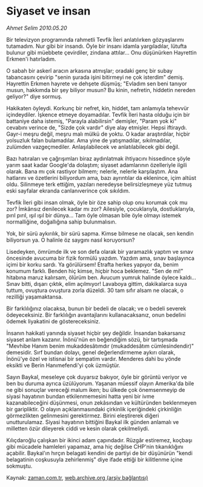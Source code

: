 # Siyaset ve insan

*Ahmet Selim 2010.05.20*

<td class="columnist-detail">
<p>Bir televizyon programında rahmetli Tevfik İleri anlatılırken gözyaşlarımı tutamadım. Nur gibi bir insandı. Öyle bir insanı idamla yargıladılar, lütufta bulunur gibi müebbete çevirdiler, zindana attılar... Onu düşünürken Hayrettin Erkmen'i hatırladım.</p>
<p>
<div id="haberMetinDiv">
<p>O sabah bir askerî aracın arkasına atmışlar; oradaki genç bir subay tabancasını çevirip "senin şurada işini bitirmeyi ne çok isterdim" demiş. Hayrettin Erkmen hayrete ve dehşete düşmüş; "Evladım sen beni tanıyor musun, hakkımda bir şey biliyor musun? Bu kinin, nefretin, hiddetin nereden geliyor?" diye sormuş.
<p>Hakikaten öyleydi. Korkunç bir nefret, kin, hiddet, tam anlamıyla tehevvür içindeydiler. İşkence etmeye doyamadılar. Tevfik İleri hasta olduğu için bir battaniye daha istemiş, "Parayla alabilirsin" demişler, "Param yok ki" cevabını verince de, "Sizde çok vardır" diye alay etmişler. Hepsi iftiraydı. Gayr-i meşru değil, meşru malı mülkü de yoktu. O kadar araştırdılar, hiçbir yolsuzluk falan bulamadılar. Ama yine de yatışmadılar, sıkılmadılar, zulümden vazgeçmediler. Anlaşılabilecek ve anlatılabilecek gibi değil.
<p>Bazı hatıraları ve çağrışımları biraz aydınlatmak ihtiyacını hissedince şöyle yarım saat kadar Google'da dolaştım; siyaset adamlarının özelleriyle ilgili olarak. Bana mı çok rastlıyor bilmem; nelerle, nelerle karşılaştım. Ana hatlarını ve özetlerini biliyordum ama, bazı ayrıntılar da eklenince, içim altüst oldu. Silinmeye terk ettiğim, yazıları neredeyse belirsizleşmeye yüz tutmuş eski sayfalar ekranda canlanıverince çok sıkıldım.
<p>Tevfik İleri gibi insan olmak, öyle bir öze sahip olup onu korumak çok mu zor? İmkânsız denilecek kadar mı zor? Ailesiyle, çocuklarıyla, dostluklarıyla, pırıl pırıl, ışıl ışıl bir dünya... Tam öyle olmasan bile öyle olmayı istemek normalliğine, doğallığına sahip bulunmalısın.
<p>Yok, bir sürü aykırılık, bir sürü sapma. Kimse bilmese ne olacak, sen kendin biliyorsun ya. O halinle öz saygını nasıl koruyorsun?
<p>Lisedeyken, ömrümde ilk ve son defa olarak bir yaramazlık yaptım ve sınav öncesinde avucuma bir fizik formülü yazdım. Yazdım ama, sınav başlayınca içimi bir korku sardı. Ya görülürsem! Etrafta herkes yapıyor da, benim konumum farklı. Benden hiç kimse, hiçbir hoca beklemez. "Sen de mi!" hitabına maruz kalırsam, ölürüm ben. Avucum yumruk halinde öylece kaldı... Sınav bitti, dışarı çıktık, elim açılmıyor! Lavaboya gittim, dakikalarca suya tuttum, ovuştura ovuştura zorla düzeldi. 30 tam sıfır alsam ne olacak, o rezilliği yaşamaktansa.
<p>Bir farklılığınız olacaksa, bunun bir bedeli de olacak; ve o bedeli severek ödeyeceksiniz. Bir farklılığın avantajlarını kullanacaksanız, onun bedelini ödemek liyakatini de göstereceksiniz.
<p>İnsanın hakikati yanında siyaset hiçbir şey değildir. İnsandan bakarsanız siyaset anlam kazanır. İnönü'nün en beğendiğim sözü, bir tartışmada "Mevhibe Hanım benim mukaddesâtımdır (mukaddesâtım cümlesindendir)" demesidir. Sırf bundan dolayı, genel değerlendirmeme aykırı olarak, İnönü'ye özel ve istisnai bir sempatim vardır. Menderes dahi bu yönde eksikti ve Berin Hanımefendi'yi çok üzmüştür.
<p>Sayın Baykal, meseleye çok duyarsız bakıyor, öyle bir görüntü veriyor ve ben bu duruma ayrıca üzülüyorum. Yaşanan müessif olayın Amerika'da bile ne gibi sonuçlar vereceği malum iken; bu ülkede çok önemsenmeyip de siyasi hayatının bundan etkilenmemesini hatta yeni bir ivme kazanabileceğini düşünmesi, onun zekâsından ve kültüründen beklenmeyen bir garipliktir. O olayın açıklanmasındaki çirkinlik içeriğindeki çirkinliğin görmezlikten gelinmesini gerektirmez. Birini eleştirerek diğeri unutturulamaz. Siyasi hayatının bittiğini Baykal ilk günden anlamalı ve milletten özür dileyerek ciddi ve kesin olarak çekilmeliydi.
<p>Kılıçdaroğlu çalışkan bir ikinci adam çapındadır. Rüzgâr estiremez, koçbaşı gibi mücadele hamleleri yapamaz, ama hiç değilse CHP'nin tıkanıklığını açabilir. Baykal'ın hırçın belagati kendini de partiyi de bir düşünürün "kendi belagatinin coşkusuyla zehirlenmiş" diye ifade ettiği bir kilitlenme içine sokmuştu.</p></p></p></p></p></p></p></p></p></p></div>
</p>
<a href="http://web.archive.org/web/20110106225507/mailto:a.selim@zaman.com.tr">
</a></td>

Kaynak: [zaman.com.tr](http://zaman.com.tr/yazar.do?yazino=985907), [web.archive.org (arşiv bağlantısı)](http://web.archive.org/web/20110106225507/http://www.zaman.com.tr/yazar.do?yazino=985907)
